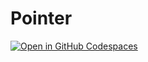 # Pointer
[![Open in GitHub Codespaces](https://github.com/codespaces/badge.svg)](https://codespaces.new/alphatra/Pointer)
